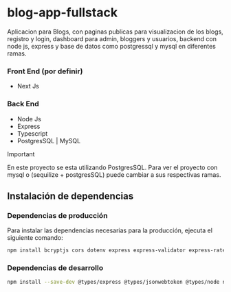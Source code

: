 # blog-app-fullstack
Aplicacion para Blogs, con paginas publicas para visualizacion de los blogs, registro y login, dashboard para admin, bloggers y usuarios, backend con node js, express y base de datos como postgressql y mysql en diferentes ramas.

### Front End (por definir)
- Next Js

### Back End
- Node Js
- Express 
- Typescript
- PostgresSQL | MySQL

>[!IMPORTANT] 
>En este proyecto se esta utilizando PostgresSQL. Para ver el proyecto con mysql o (sequilize + postgresSQL) puede cambiar a sus respectivas ramas.

## Instalación de dependencias

### Dependencias de producción

Para instalar las dependencias necesarias para la producción, ejecuta el siguiente comando:

```bash
npm install bcryptjs cors dotenv express express-validator express-rate-limit helmet jsonwebtoken
```

### Dependencias de desarrollo

```bash
npm install --save-dev @types/express @types/jsonwebtoken @types/node nodemon ts-node typescript
```